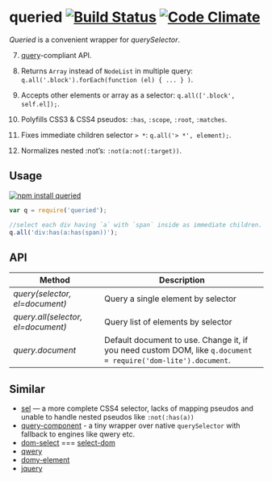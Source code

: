 # queried [![Build Status](https://travis-ci.org/dfcreative/queried.svg?branch=master)](https://travis-ci.org/dfcreative/queried) [![Code Climate](https://codeclimate.com/github/dfcreative/queried/badges/gpa.svg)](https://codeclimate.com/github/dfcreative/queried)

_Queried_ is a convenient wrapper for _querySelector_.

7. [query](https://github.com/component/query)-compliant API.

3. Returns `Array` instead of `NodeList` in multiple query: `q.all('.block').forEach(function (el) { ... } )`.

7. Accepts other elements or array as a selector: `q.all(['.block', self.el]);`.

1. Polyfills CSS3 & CSS4 pseudos: `:has`, `:scope`, `:root`, `:matches`.

2. Fixes immediate children selector `> *`: `q.all('> *', element);`.

7. Normalizes nested :not’s: `:not(a:not(:target))`.


## Usage

[![npm install queried](https://nodei.co/npm/queried.png?mini=true)](https://npmjs.org/package/queried)


```js
var q = require('queried');

//select each div having `a` with `span` inside as immediate children.
q.all('div:has(a:has(span))');
```

## API

| Method | Description |
|---|---|
| _query(selector, el=document)_ | Query a single element by selector |
| _query.all(selector, el=document)_ | Query list of elements by selector |
| _query.document_ | Default document to use. Change it, if you need custom DOM, like `q.document = require('dom-lite').document`. |


## Similar

* [sel](https://github.com/amccollum/sel) — a more complete CSS4 selector, lacks of mapping pseudos and unable to handle nested pseudos like `:not(:has(a))`
* [query-component](http://npmjs.org/package/query-component) - a tiny wrapper over native `querySelector` with fallback to engines like qwery etc.
* [dom-select](https://www.npmjs.com/package/dom-select) === [select-dom](https://www.npmjs.com/package/select-dom)
* [qwery](https://www.npmjs.com/package/qwery)
* [domy-element](https://www.npmjs.com/package/domy-element)
* [jquery](https://www.npmjs.com/package/jquery)